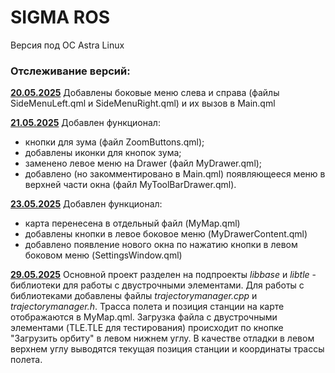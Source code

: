 <H1>SIGMA ROS</H1>
Версия под ОС Astra Linux

<H3>Отслеживание версий:</H3>

<ins>**20.05.2025**</ins>
Добавлены боковые меню слева и справа (файлы SideMenuLeft.qml и SideMenuRight.qml) и их вызов в Main.qml

<ins>**21.05.2025**</ins>
Добавлен функционал:
- кнопки для зума (файл ZoomButtons.qml);
- добавлены иконки для кнопок зума;
- заменено левое меню на Drawer (файл MyDrawer.qml);
- добавлено (но закомментировано в Main.qml) появляющееся меню в верхней части окна (файл MyToolBarDrawer.qml).

<ins>**23.05.2025**</ins>
Добавлен функционал:
- карта перенесена в отдельный файл (MyMap.qml)
- добавлены кнопки в левое боковое меню (MyDrawerContent.qml)
- добавлено появление нового окна по нажатию кнопки в левом боковом меню (SettingsWindow.qml)

<ins>**29.05.2025**</ins>
Основной проект разделен на подпроекты *libbase* и *libtle* - библиотеки для работы с двустрочными элементами.
Для работы с библиотеками добавлены файлы *trajectorymanager.cpp* и *trajectorymanager.h*.
Трасса полета и позиция станции на карте отображаются в MyMap.qml.
Загрузка файла с двустрочными элементами (TLE.TLE для тестирования) происходит по кнопке "Загрузить орбиту" в левом нижнем углу.
В качестве отладки в левом верхнем углу выводятся текущая позиция станции и координаты трассы полета.

